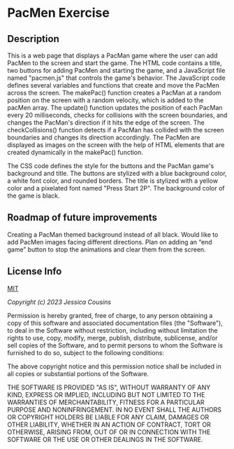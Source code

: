 # PacMen Exercise

## Description

This is a web page that displays a PacMan game where the user can add PacMen to the screen and start the game. The HTML code contains a title, two buttons for adding PacMen and starting the game, and a JavaScript file named "pacmen.js" that controls the game's behavior. The JavaScript code defines several variables and functions that create and move the PacMen across the screen. The makePac() function creates a PacMan at a random position on the screen with a random velocity, which is added to the pacMen array. The update() function updates the position of each PacMan every 20 milliseconds, checks for collisions with the screen boundaries, and changes the PacMan's direction if it hits the edge of the screen. The checkCollisions() function detects if a PacMan has collided with the screen boundaries and changes its direction accordingly. The PacMen are displayed as images on the screen with the help of HTML elements that are created dynamically in the makePac() function.

The CSS code defines the style for the buttons and the PacMan game's background and title. The buttons are stylized with a blue background color, a white font color, and rounded borders. The title is stylized with a yellow color and a pixelated font named "Press Start 2P". The background color of the game is black.

## Roadmap of future improvements

Creating a PacMan themed background instead of all black. Would like to add PacMen images facing different directions. Plan on adding an “end game” button to stop the animations and clear them from the screen.

## License Info

[MIT](https://choosealicense.com/licenses/mit/)

_Copyright (c) 2023 Jessica Cousins_

Permission is hereby granted, free of charge, to any person obtaining a copy
of this software and associated documentation files (the "Software"), to deal
in the Software without restriction, including without limitation the rights
to use, copy, modify, merge, publish, distribute, sublicense, and/or sell
copies of the Software, and to permit persons to whom the Software is
furnished to do so, subject to the following conditions:

The above copyright notice and this permission notice shall be included in all
copies or substantial portions of the Software.

THE SOFTWARE IS PROVIDED "AS IS", WITHOUT WARRANTY OF ANY KIND, EXPRESS OR
IMPLIED, INCLUDING BUT NOT LIMITED TO THE WARRANTIES OF MERCHANTABILITY,
FITNESS FOR A PARTICULAR PURPOSE AND NONINFRINGEMENT. IN NO EVENT SHALL THE
AUTHORS OR COPYRIGHT HOLDERS BE LIABLE FOR ANY CLAIM, DAMAGES OR OTHER
LIABILITY, WHETHER IN AN ACTION OF CONTRACT, TORT OR OTHERWISE, ARISING FROM,
OUT OF OR IN CONNECTION WITH THE SOFTWARE OR THE USE OR OTHER DEALINGS IN THE
SOFTWARE.
